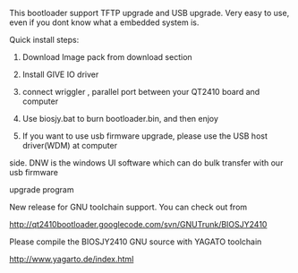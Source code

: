 This bootloader support TFTP upgrade and USB upgrade. Very easy to use, even if you dont know what a embedded system is.

Quick install steps:


1. Download Image pack from download section

2. Install GIVE IO driver

3. connect wriggler , parallel port between your QT2410 board and computer

4. Use biosjy.bat to burn bootloader.bin, and then enjoy

5. If you want to use usb firmware upgrade, please use the USB host driver(WDM) at computer

side. DNW is the windows UI software which can do bulk transfer with our usb firmware

upgrade  program

New release for GNU toolchain support. You can check out from

http://qt2410bootloader.googlecode.com/svn/GNUTrunk/BIOSJY2410

Please compile the BIOSJY2410 GNU source with YAGATO toolchain

http://www.yagarto.de/index.html